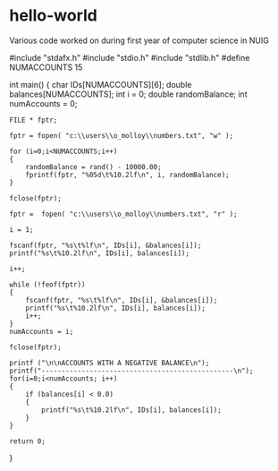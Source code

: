 # hello-world
Various code worked on during first year of computer science in NUIG

#include "stdafx.h"
#include "stdio.h"
#include "stdlib.h"
#define NUMACCOUNTS 15

int main()
{
	char IDs[NUMACCOUNTS][6];
	double balances[NUMACCOUNTS];
	int i = 0;
	double randomBalance;
	int numAccounts = 0;

	FILE * fptr;

	fptr = fopen( "c:\\users\\o_molloy\\numbers.txt", "w" );

	for (i=0;i<NUMACCOUNTS;i++)
	{
		randomBalance = rand() - 10000.00;
		fprintf(fptr, "%05d\t%10.2lf\n", i, randomBalance);
	}

	fclose(fptr);

	fptr =  fopen( "c:\\users\\o_molloy\\numbers.txt", "r" );

	i = 1;

	fscanf(fptr, "%s\t%lf\n", IDs[i], &balances[i]);
	printf("%s\t%10.2lf\n", IDs[i], balances[i]);
			
	i++;

	while (!feof(fptr))
	{
		fscanf(fptr, "%s\t%lf\n", IDs[i], &balances[i]);
		printf("%s\t%10.2lf\n", IDs[i], balances[i]);
		i++;
	}
	numAccounts = i;

	fclose(fptr);

	printf ("\n\nACCOUNTS WITH A NEGATIVE BALANCE\n");
	printf("------------------------------------------------\n");
	for(i=0;i<numAccounts; i++)
	{
		if (balances[i] < 0.0)
		{
			printf("%s\t%10.2lf\n", IDs[i], balances[i]);
		}
	}

	return 0;
}
